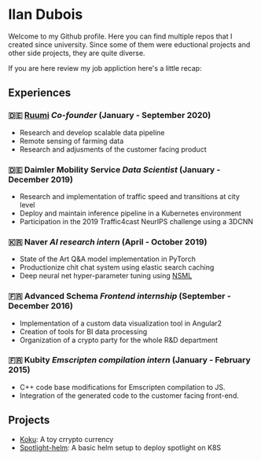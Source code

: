 # Ilan Dubois

Welcome to my Github profile. Here you can find multiple repos that I created
since university. Since some of them were eductional projects and other side
projects, they are quite diverse.

If you are here review my job appliction here's a little recap:

## Experiences

### :de: [Ruumi](https://ruumi.io/) *Co-founder* (January - September 2020)
* Research and develop scalable data pipeline
* Remote sensing of farming data
* Research and adjusments of the customer facing product

### :de: Daimler Mobility Service *Data Scientist* (January - December 2019)
* Research and implementation of traffic speed and transitions at city level
* Deploy and maintain inference pipeline in a Kubernetes environment
* Participation in the 2019 Traffic4cast NeurIPS challenge using a 3DCNN

### :kr: Naver *AI research intern* (April - October 2019)
* State of the Art Q&A model implementation in PyTorch
* Productionize chit chat system using elastic search caching
* Deep neural net hyper-parameter tuning using [NSML](https://ai.nsml.navercorp.com/intro)

### :fr: Advanced Schema *Frontend internship* (September - December 2016)
* Implementation of a custom data visualization tool in Angular2
* Creation of tools for BI data processing
* Organization of a crypto party for the whole R&D department

### :fr: Kubity *Emscripten compilation intern* (January - February 2015)
* C++ code base modifications for Emscripten compilation to JS.
* Integration of the generated code to the customer facing front-end.

## Projects
* [Koku](https://github.com/trog-levrai/koku): A toy crrypto currency
* [Spotlight-helm](https://github.com/trog-levrai/spotlight-helm): A basic helm setup to deploy spotlight on K8S
